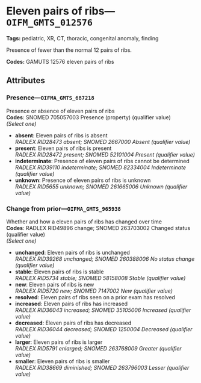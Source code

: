 # Eleven pairs of ribs—`OIFM_GMTS_012576`

**Tags:** pediatric, XR, CT, thoracic, congenital anomaly, finding

Presence of fewer than the normal 12 pairs of ribs.

**Codes:** GAMUTS 12576 eleven pairs of ribs

## Attributes

### Presence—`OIFMA_GMTS_687218`

Presence or absence of eleven pairs of ribs  
**Codes**: SNOMED 705057003 Presence (property) (qualifier value)  
*(Select one)*

- **absent**: Eleven pairs of ribs is absent  
_RADLEX RID28473 absent; SNOMED 2667000 Absent (qualifier value)_
- **present**: Eleven pairs of ribs is present  
_RADLEX RID28472 present; SNOMED 52101004 Present (qualifier value)_
- **indeterminate**: Presence of eleven pairs of ribs cannot be determined  
_RADLEX RID39110 indeterminate; SNOMED 82334004 Indeterminate (qualifier value)_
- **unknown**: Presence of eleven pairs of ribs is unknown  
_RADLEX RID5655 unknown; SNOMED 261665006 Unknown (qualifier value)_

### Change from prior—`OIFMA_GMTS_965938`

Whether and how a eleven pairs of ribs has changed over time  
**Codes**: RADLEX RID49896 change; SNOMED 263703002 Changed status (qualifier value)  
*(Select one)*

- **unchanged**: Eleven pairs of ribs is unchanged  
_RADLEX RID39268 unchanged; SNOMED 260388006 No status change (qualifier value)_
- **stable**: Eleven pairs of ribs is stable  
_RADLEX RID5734 stable; SNOMED 58158008 Stable (qualifier value)_
- **new**: Eleven pairs of ribs is new  
_RADLEX RID5720 new; SNOMED 7147002 New (qualifier value)_
- **resolved**: Eleven pairs of ribs seen on a prior exam has resolved  
- **increased**: Eleven pairs of ribs has increased  
_RADLEX RID36043 increased; SNOMED 35105006 Increased (qualifier value)_
- **decreased**: Eleven pairs of ribs has decreased  
_RADLEX RID36044 decreased; SNOMED 1250004 Decreased (qualifier value)_
- **larger**: Eleven pairs of ribs is larger  
_RADLEX RID5791 enlarged; SNOMED 263768009 Greater (qualifier value)_
- **smaller**: Eleven pairs of ribs is smaller  
_RADLEX RID38669 diminished; SNOMED 263796003 Lesser (qualifier value)_